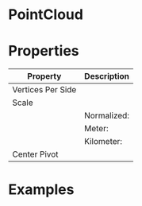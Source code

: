 # PointCloud


# Properties


| Property | Description| 
| -------- | -----------|
| Vertices Per Side |  |
| Scale |  |
| | Normalized: <desc> |
| | Meter: <desc> |
| | Kilometer: <desc> |
| Center Pivot |  |




# Examples
